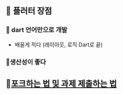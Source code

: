 
## 📖 플러터 장점

### 📄 dart 언어만으로 개발 
- 배울게 적다 (레이아웃, 로직 Dart로 끝)


### 📄생산성이 좋다


## 📖[포크하는 법 및 과제 제출하는 법](https://github.com/hwangtaewook/TIL/blob/main/Git/%ED%8F%AC%ED%81%AC%ED%95%98%EB%8A%94%20%EB%B2%95%20%EB%B0%8F%20PR%ED%95%98%EB%8A%94%20%EB%B2%95.md)







